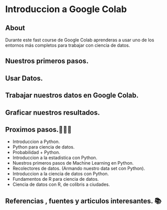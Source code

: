 # Introduccion a Google Colab

## About

Durante este fast course de Google Colab aprenderas a usar uno de los entornos más completos para trabajar con ciencia de datos.

## Nuestros primeros pasos.

## Usar Datos.

## Trabajar nuestros datos en Google Colab.

## Graficar nuestros resultados.

## Proximos pasos.👨🏽‍💻

* Introduccion a Python.
* Python para ciencia de datos.
* Probabilidad + Python.
* Introduccion a la estadistica con Python.
* Nuestros primeros pasos de Machine Learning en Python.
* Recolectores de datos. (Armando nuestro data set con Python).
* Introduccion a la ciencia de datos con Python.
* Fundamentos de R para ciencia de datos.
* Ciencia de datos con R, de colibris a ciudades.

## Referencias , fuentes y articulos interesantes.  📚
